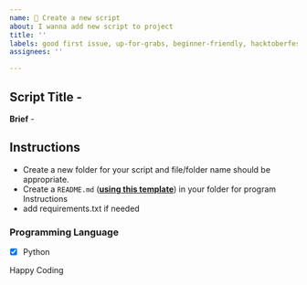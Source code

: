 ```yaml
---
name: 🚀 Create a new script
about: I wanna add new script to project
title: ''
labels: good first issue, up-for-grabs, beginner-friendly, hacktoberfest
assignees: ''

---
```


## Script Title -

**Brief** -

## Instructions

- Create a new folder for your script and file/folder name should be appropriate.
- Create a `README.md` (**[using this template](https://github.com/python-geeks/Automation-scripts/blob/main/README_TEMPLATE.md)**) in your folder for program Instructions
- add requirements.txt if needed

### Programming Language

- [x] Python

Happy Coding
